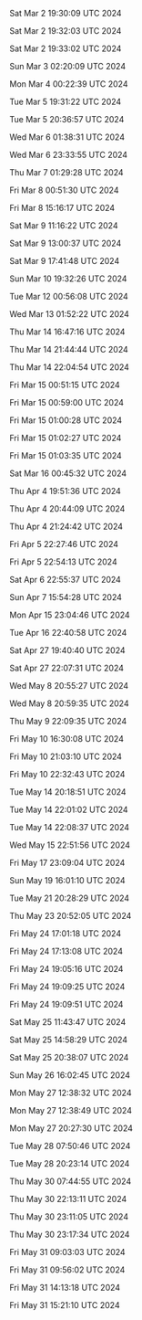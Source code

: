 Sat Mar  2 19:30:09 UTC 2024
  
Sat Mar  2 19:32:03 UTC 2024
  
Sat Mar  2 19:33:02 UTC 2024
  
Sun Mar  3 02:20:09 UTC 2024
  
Mon Mar  4 00:22:39 UTC 2024
  
Tue Mar  5 19:31:22 UTC 2024
  
Tue Mar  5 20:36:57 UTC 2024
  
Wed Mar  6 01:38:31 UTC 2024
  
Wed Mar  6 23:33:55 UTC 2024
  
Thu Mar  7 01:29:28 UTC 2024
  
Fri Mar  8 00:51:30 UTC 2024
  
Fri Mar  8 15:16:17 UTC 2024
  
Sat Mar  9 11:16:22 UTC 2024
  
Sat Mar  9 13:00:37 UTC 2024
  
Sat Mar  9 17:41:48 UTC 2024
  
Sun Mar 10 19:32:26 UTC 2024
  
Tue Mar 12 00:56:08 UTC 2024
  
Wed Mar 13 01:52:22 UTC 2024
  
Thu Mar 14 16:47:16 UTC 2024
  
Thu Mar 14 21:44:44 UTC 2024
  
Thu Mar 14 22:04:54 UTC 2024
  
Fri Mar 15 00:51:15 UTC 2024
  
Fri Mar 15 00:59:00 UTC 2024
  
Fri Mar 15 01:00:28 UTC 2024
  
Fri Mar 15 01:02:27 UTC 2024
  
Fri Mar 15 01:03:35 UTC 2024
  
Sat Mar 16 00:45:32 UTC 2024
  
Thu Apr  4 19:51:36 UTC 2024
  
Thu Apr  4 20:44:09 UTC 2024
  
Thu Apr  4 21:24:42 UTC 2024
  
Fri Apr  5 22:27:46 UTC 2024
  
Fri Apr  5 22:54:13 UTC 2024
  
Sat Apr  6 22:55:37 UTC 2024
  
Sun Apr  7 15:54:28 UTC 2024
  
Mon Apr 15 23:04:46 UTC 2024
  
Tue Apr 16 22:40:58 UTC 2024
  
Sat Apr 27 19:40:40 UTC 2024
  
Sat Apr 27 22:07:31 UTC 2024
  
Wed May  8 20:55:27 UTC 2024
  
Wed May  8 20:59:35 UTC 2024
  
Thu May  9 22:09:35 UTC 2024
  
Fri May 10 16:30:08 UTC 2024
  
Fri May 10 21:03:10 UTC 2024
  
Fri May 10 22:32:43 UTC 2024
  
Tue May 14 20:18:51 UTC 2024
  
Tue May 14 22:01:02 UTC 2024
  
Tue May 14 22:08:37 UTC 2024
  
Wed May 15 22:51:56 UTC 2024
  
Fri May 17 23:09:04 UTC 2024
  
Sun May 19 16:01:10 UTC 2024
  
Tue May 21 20:28:29 UTC 2024
  
Thu May 23 20:52:05 UTC 2024
  
Fri May 24 17:01:18 UTC 2024
  
Fri May 24 17:13:08 UTC 2024
  
Fri May 24 19:05:16 UTC 2024
  
Fri May 24 19:09:25 UTC 2024
  
Fri May 24 19:09:51 UTC 2024
  
Sat May 25 11:43:47 UTC 2024
  
Sat May 25 14:58:29 UTC 2024
  
Sat May 25 20:38:07 UTC 2024
  
Sun May 26 16:02:45 UTC 2024
  
Mon May 27 12:38:32 UTC 2024
  
Mon May 27 12:38:49 UTC 2024
  
Mon May 27 20:27:30 UTC 2024
  
Tue May 28 07:50:46 UTC 2024
  
Tue May 28 20:23:14 UTC 2024
  
Thu May 30 07:44:55 UTC 2024
  
Thu May 30 22:13:11 UTC 2024
  
Thu May 30 23:11:05 UTC 2024
  
Thu May 30 23:17:34 UTC 2024
  
Fri May 31 09:03:03 UTC 2024
  
Fri May 31 09:56:02 UTC 2024
  
Fri May 31 14:13:18 UTC 2024
  
Fri May 31 15:21:10 UTC 2024
  
